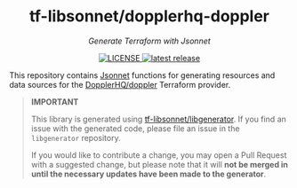 <h1 align="center">tf-libsonnet/dopplerhq-doppler</h1>

<p align="center">
  <em>Generate Terraform with Jsonnet</em>
</p>

<p align="center">
  <a href="https://github.com/tf-libsonnet/dopplerhq-doppler/blob/main/LICENSE">
    <img alt="LICENSE" src="https://img.shields.io/github/license/tf-libsonnet/dopplerhq-doppler?style=for-the-badge">
  </a>
  <a href="https://github.com/tf-libsonnet/dopplerhq-doppler/releases/latest">
    <img alt="latest release" src="https://img.shields.io/github/v/release/tf-libsonnet/dopplerhq-doppler?style=for-the-badge">
  </a>
</p>

This repository contains [Jsonnet](https://jsonnet.org/) functions for generating resources and data sources for the
[DopplerHQ/doppler](https://registry.terraform.io/providers/DopplerHQ/doppler) Terraform provider.

> **IMPORTANT**
>
> This library is generated using [tf-libsonnet/libgenerator](https://github.com/tf-libsonnet/libgenerator). If you find
> an issue with the generated code, please file an issue in the `libgenerator` repository.
>
> If you would like to contribute a change, you may open a Pull Request with a suggested change, but please note that it
> will **not be merged in until the necessary updates have been made to the generator**.
